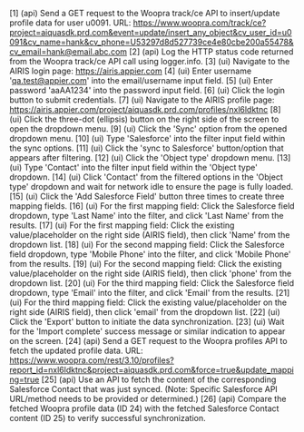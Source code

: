 [1] (api) Send a GET request to the Woopra track/ce API to insert/update profile data for user u0091. URL: https://www.woopra.com/track/ce?project=aiquasdk.prd.com&event=update/insert_any_object&cv_user_id=u0091&cv_name=hank&cv_phone=U53297d8d527739ce4e80cbe200a55478&cv_email=hank@email.abc.com
[2] (api) Log the HTTP status code returned from the Woopra track/ce API call using logger.info.
[3] (ui) Navigate to the AIRIS login page: https://airis.appier.com
[4] (ui) Enter username 'qa.test@appier.com' into the email/username input field.
[5] (ui) Enter password 'aaAA1234' into the password input field.
[6] (ui) Click the login button to submit credentials.
[7] (ui) Navigate to the AIRIS profile page: https://airis.appier.com/project/aiquasdk.prd.com/profiles/nxl6ldktnc
[8] (ui) Click the three-dot (ellipsis) button on the right side of the screen to open the dropdown menu.
[9] (ui) Click the 'Sync' option from the opened dropdown menu.
[10] (ui) Type 'Salesforce' into the filter input field within the sync options.
[11] (ui) Click the 'sync to Salesforce' button/option that appears after filtering.
[12] (ui) Click the 'Object type' dropdown menu.
[13] (ui) Type 'Contact' into the filter input field within the 'Object type' dropdown.
[14] (ui) Click 'Contact' from the filtered options in the 'Object type' dropdown and wait for network idle to ensure the page is fully loaded.
[15] (ui) Click the 'Add Salesforce Field' button three times to create three mapping fields.
[16] (ui) For the first mapping field: Click the Salesforce field dropdown, type 'Last Name' into the filter, and click 'Last Name' from the results.
[17] (ui) For the first mapping field: Click the existing value/placeholder on the right side (AIRIS field), then click 'Name' from the dropdown list.
[18] (ui) For the second mapping field: Click the Salesforce field dropdown, type 'Mobile Phone' into the filter, and click 'Mobile Phone' from the results.
[19] (ui) For the second mapping field: Click the existing value/placeholder on the right side (AIRIS field), then click 'phone' from the dropdown list.
[20] (ui) For the third mapping field: Click the Salesforce field dropdown, type 'Email' into the filter, and click 'Email' from the results.
[21] (ui) For the third mapping field: Click the existing value/placeholder on the right side (AIRIS field), then click 'email' from the dropdown list.
[22] (ui) Click the 'Export' button to initiate the data synchronization.
[23] (ui) Wait for the 'Import complete' success message or similar indication to appear on the screen.
[24] (api) Send a GET request to the Woopra profiles API to fetch the updated profile data. URL: https://www.woopra.com/rest/3.10/profiles?report_id=nxl6ldktnc&project=aiquasdk.prd.com&force=true&update_mapping=true
[25] (api) Use an API to fetch the content of the corresponding Salesforce Contact that was just synced. (Note: Specific Salesforce API URL/method needs to be provided or determined.)
[26] (api) Compare the fetched Woopra profile data (ID 24) with the fetched Salesforce Contact content (ID 25) to verify successful synchronization.
